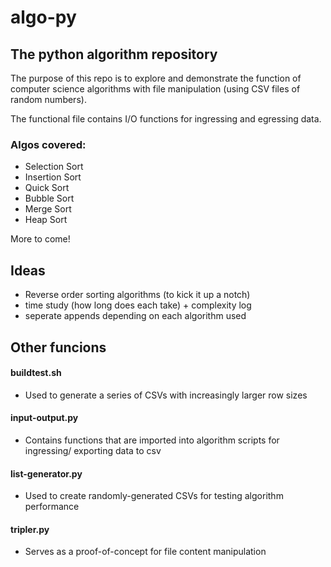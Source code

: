# algo-py

## The python algorithm repository
The purpose of this repo is to explore and demonstrate the function of computer
science algorithms with file manipulation (using CSV files of random numbers).

The functional file contains I/O functions for ingressing and egressing data.

### Algos covered:
* Selection Sort
* Insertion Sort
* Quick Sort
* Bubble Sort
* Merge Sort
* Heap Sort

More to come!


## Ideas
- Reverse order sorting algorithms (to kick it up a notch)
- time study (how long does each take) + complexity log
- seperate appends depending on each algorithm used

## Other funcions

#### buildtest.sh
* Used to generate a series of CSVs with increasingly larger row sizes

#### input-output.py
* Contains functions that are imported into algorithm scripts for ingressing/
exporting data to csv

#### list-generator.py
* Used to create randomly-generated CSVs for testing algorithm performance

#### tripler.py
* Serves as a proof-of-concept for file content manipulation

